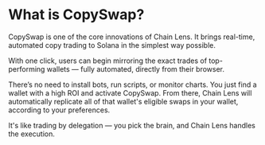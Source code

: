 # What is CopySwap?

CopySwap is one of the core innovations of Chain Lens. It brings real-time, automated copy trading to Solana in the simplest way possible.

With one click, users can begin mirroring the exact trades of top-performing wallets — fully automated, directly from their browser.

There’s no need to install bots, run scripts, or monitor charts. You just find a wallet with a high ROI and activate CopySwap. From there, Chain Lens will automatically replicate all of that wallet's eligible swaps in your wallet, according to your preferences.

It's like trading by delegation — you pick the brain, and Chain Lens handles the execution.
